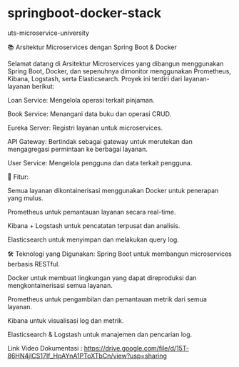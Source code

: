 # springboot-docker-stack
uts-microservice-university

📚 Arsitektur Microservices dengan Spring Boot & Docker

Selamat datang di Arsitektur Microservices yang dibangun menggunakan Spring Boot, Docker, dan sepenuhnya dimonitor menggunakan Prometheus, Kibana, Logstash, serta Elasticsearch. Proyek ini terdiri dari layanan-layanan berikut:

Loan Service: Mengelola operasi terkait pinjaman.

Book Service: Menangani data buku dan operasi CRUD.

Eureka Server: Registri layanan untuk microservices.

API Gateway: Bertindak sebagai gateway untuk merutekan dan mengagregasi permintaan ke berbagai layanan.

User Service: Mengelola pengguna dan data terkait pengguna.

🚀 Fitur:

Semua layanan dikontainerisasi menggunakan Docker untuk penerapan yang mulus.

Prometheus untuk pemantauan layanan secara real-time.

Kibana + Logstash untuk pencatatan terpusat dan analisis.

Elasticsearch untuk menyimpan dan melakukan query log.


🛠️ Teknologi yang Digunakan:
Spring Boot untuk membangun microservices berbasis RESTful.

Docker untuk membuat lingkungan yang dapat direproduksi dan mengkontainerisasi semua layanan.

Prometheus untuk pengambilan dan pemantauan metrik dari semua layanan.

Kibana untuk visualisasi log dan metrik.

Elasticsearch & Logstash untuk manajemen dan pencarian log.

Link Video Dokumentasi : https://drive.google.com/file/d/15T-86HN4jlCS17If_HpAYnA1PToXTbCn/view?usp=sharing
